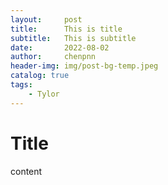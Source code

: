 ```yaml
---
layout:     post
title:      This is title
subtitle:   This is subtitle
date:       2022-08-02
author:     chenpnn
header-img: img/post-bg-temp.jpeg
catalog: true
tags:
    - Tylor
---
```


# Title

content
